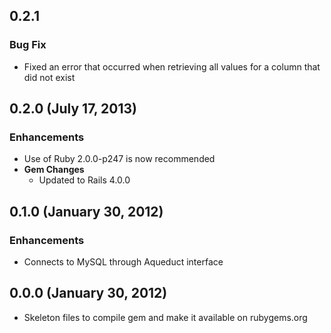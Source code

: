 ## 0.2.1

### Bug Fix
- Fixed an error that occurred when retrieving all values for a column that did not exist

## 0.2.0 (July 17, 2013)

### Enhancements
- Use of Ruby 2.0.0-p247 is now recommended
- **Gem Changes**
  - Updated to Rails 4.0.0

## 0.1.0 (January 30, 2012)

### Enhancements
- Connects to MySQL through Aqueduct interface

## 0.0.0 (January 30, 2012)
- Skeleton files to compile gem and make it available on rubygems.org
